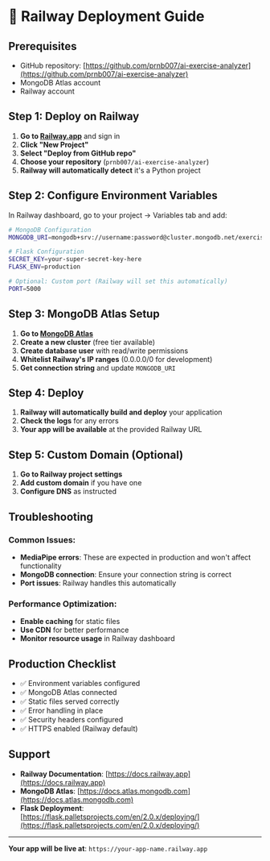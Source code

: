 # 🚀 Railway Deployment Guide

## Prerequisites
- GitHub repository: [https://github.com/prnb007/ai-exercise-analyzer](https://github.com/prnb007/ai-exercise-analyzer)
- MongoDB Atlas account
- Railway account

## Step 1: Deploy on Railway

1. **Go to [Railway.app](https://railway.app)** and sign in
2. **Click "New Project"**
3. **Select "Deploy from GitHub repo"**
4. **Choose your repository** (`prnb007/ai-exercise-analyzer`)
5. **Railway will automatically detect** it's a Python project

## Step 2: Configure Environment Variables

In Railway dashboard, go to your project → Variables tab and add:

```bash
# MongoDB Configuration
MONGODB_URI=mongodb+srv://username:password@cluster.mongodb.net/exercise_analyzer?retryWrites=true&w=majority

# Flask Configuration
SECRET_KEY=your-super-secret-key-here
FLASK_ENV=production

# Optional: Custom port (Railway will set this automatically)
PORT=5000
```

## Step 3: MongoDB Atlas Setup

1. **Go to [MongoDB Atlas](https://cloud.mongodb.com)**
2. **Create a new cluster** (free tier available)
3. **Create database user** with read/write permissions
4. **Whitelist Railway's IP ranges** (0.0.0.0/0 for development)
5. **Get connection string** and update `MONGODB_URI`

## Step 4: Deploy

1. **Railway will automatically build and deploy** your application
2. **Check the logs** for any errors
3. **Your app will be available** at the provided Railway URL

## Step 5: Custom Domain (Optional)

1. **Go to Railway project settings**
2. **Add custom domain** if you have one
3. **Configure DNS** as instructed

## Troubleshooting

### Common Issues:
- **MediaPipe errors**: These are expected in production and won't affect functionality
- **MongoDB connection**: Ensure your connection string is correct
- **Port issues**: Railway handles this automatically

### Performance Optimization:
- **Enable caching** for static files
- **Use CDN** for better performance
- **Monitor resource usage** in Railway dashboard

## Production Checklist

- ✅ Environment variables configured
- ✅ MongoDB Atlas connected
- ✅ Static files served correctly
- ✅ Error handling in place
- ✅ Security headers configured
- ✅ HTTPS enabled (Railway default)

## Support

- **Railway Documentation**: [https://docs.railway.app](https://docs.railway.app)
- **MongoDB Atlas**: [https://docs.atlas.mongodb.com](https://docs.atlas.mongodb.com)
- **Flask Deployment**: [https://flask.palletsprojects.com/en/2.0.x/deploying/](https://flask.palletsprojects.com/en/2.0.x/deploying/)

---

**Your app will be live at**: `https://your-app-name.railway.app`
